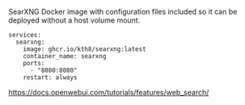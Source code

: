 SearXNG Docker image with configuration files included so it can be deployed without a host volume mount.
```
services:
  searxng:
    image: ghcr.io/kth8/searxng:latest
    container_name: searxng
    ports:
      - "8080:8080"
    restart: always
```
https://docs.openwebui.com/tutorials/features/web_search/

